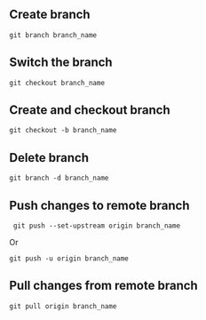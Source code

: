 ## Create branch

```git branch branch_name```

## Switch the branch

```git checkout branch_name```

## Create and checkout branch

```git checkout -b branch_name```


## Delete branch

```git branch -d branch_name```

## Push changes to remote branch 

``` git push --set-upstream origin branch_name```

Or

``` git push -u origin branch_name ```


## Pull changes from remote branch 

```git pull origin branch_name```